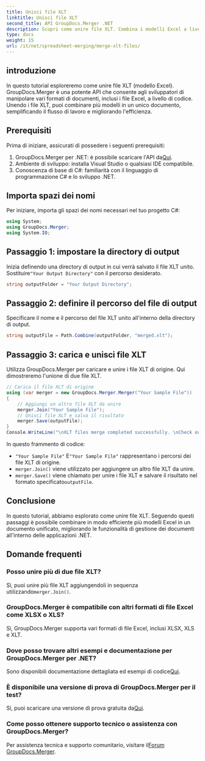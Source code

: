 ```yaml
---
title: Unisci file XLT
linktitle: Unisci file XLT
second_title: API GroupDocs.Merger .NET
description: Scopri come unire file XLT. Combina i modelli Excel a livello di codice in C# con questa guida passo passo.
type: docs
weight: 15
url: /it/net/spreadsheet-merging/merge-xlt-files/
---
```

## introduzione
In questo tutorial esploreremo come unire file XLT (modello Excel). GroupDocs.Merger è una potente API che consente agli sviluppatori di manipolare vari formati di documenti, inclusi i file Excel, a livello di codice. Unendo i file XLT, puoi combinare più modelli in un unico documento, semplificando il flusso di lavoro e migliorando l'efficienza.
## Prerequisiti
Prima di iniziare, assicurati di possedere i seguenti prerequisiti:
1.  GroupDocs.Merger per .NET: è possibile scaricare l'API da[Qui](https://releases.groupdocs.com/merger/net/).
2. Ambiente di sviluppo: installa Visual Studio o qualsiasi IDE compatibile.
3. Conoscenza di base di C#: familiarità con il linguaggio di programmazione C# e lo sviluppo .NET.

## Importa spazi dei nomi
Per iniziare, importa gli spazi dei nomi necessari nel tuo progetto C#:
```csharp
using System; 
using GroupDocs.Merger;
using System.IO;
```
## Passaggio 1: impostare la directory di output
 Inizia definendo una directory di output in cui verrà salvato il file XLT unito. Sostituire`"Your Output Directory"` con il percorso desiderato.
```csharp
string outputFolder = "Your Output Directory";
```
## Passaggio 2: definire il percorso del file di output
Specificare il nome e il percorso del file XLT unito all'interno della directory di output.
```csharp
string outputFile = Path.Combine(outputFolder, "merged.xlt");
```
## Passaggio 3: carica e unisci file XLT
Utilizza GroupDocs.Merger per caricare e unire i file XLT di origine. Qui dimostreremo l'unione di due file XLT.
```csharp
// Carica il file XLT di origine
using (var merger = new GroupDocs.Merger.Merger("Your Sample File"))
{
    // Aggiungi un altro file XLT da unire
    merger.Join("Your Sample File");
    // Unisci file XLT e salva il risultato
    merger.Save(outputFile);
}
Console.WriteLine("\nXLT files merge completed successfully. \nCheck output in {0}", outputFolder);
```
In questo frammento di codice:
- `"Your Sample File"` E`"Your Sample File"` rappresentano i percorsi dei file XLT di origine.
- `merger.Join()` viene utilizzato per aggiungere un altro file XLT da unire.
- `merger.Save()` viene chiamato per unire i file XLT e salvare il risultato nel formato specificato`outputFile`.

## Conclusione
In questo tutorial, abbiamo esplorato come unire file XLT. Seguendo questi passaggi è possibile combinare in modo efficiente più modelli Excel in un documento unificato, migliorando le funzionalità di gestione dei documenti all'interno delle applicazioni .NET.

## Domande frequenti
### Posso unire più di due file XLT?
Sì, puoi unire più file XLT aggiungendoli in sequenza utilizzando`merger.Join()`.
### GroupDocs.Merger è compatibile con altri formati di file Excel come XLSX o XLS?
Sì, GroupDocs.Merger supporta vari formati di file Excel, inclusi XLSX, XLS e XLT.
### Dove posso trovare altri esempi e documentazione per GroupDocs.Merger per .NET?
 Sono disponibili documentazione dettagliata ed esempi di codice[Qui](https://reference.groupdocs.com/merger/net/).
### È disponibile una versione di prova di GroupDocs.Merger per il test?
 Sì, puoi scaricare una versione di prova gratuita da[Qui](https://releases.groupdocs.com/).
### Come posso ottenere supporto tecnico o assistenza con GroupDocs.Merger?
 Per assistenza tecnica e supporto comunitario, visitare il[Forum GroupDocs.Merger](https://forum.groupdocs.com/c/merger/32).